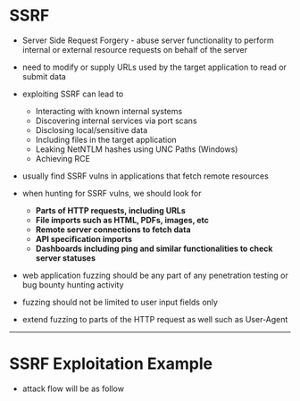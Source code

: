 # SSRF

- Server Side Request Forgery - abuse server functionality to perform internal or external resource requests on behalf of the server
- need to modify or supply URLs used by the target application to read or submit data
- exploiting SSRF can lead to 
	- Interacting with known internal systems
	- Discovering internal services via port scans
	- Disclosing local/sensitive data
	- Including files in the target application
	- Leaking NetNTLM hashes using UNC Paths (Windows)
	- Achieving RCE

- usually find SSRF vulns in applications that fetch remote resources
- when hunting for SSRF vulns, we should look for
	- **Parts of HTTP requests, including URLs**
	- **File imports such as HTML, PDFs, images, etc**
	- **Remote server connections to fetch data**
	- **API specification imports**
	- **Dashboards including ping and similar functionalities to check server statuses**

- web application fuzzing should be any part of any penetration testing or bug bounty hunting activity
- fuzzing should not be limited to user input fields only 
- extend fuzzing to parts of the HTTP request as well such as User-Agent

---

# SSRF Exploitation Example

- attack flow will be as follow
```

```	